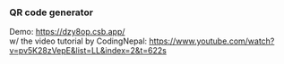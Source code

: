 ### QR code generator
Demo: https://dzy8op.csb.app/ <br/>
w/ the video tutorial by CodingNepal: https://www.youtube.com/watch?v=pv5K28zVepE&list=LL&index=2&t=622s